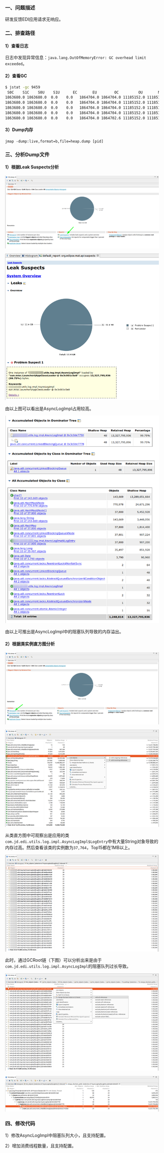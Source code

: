 ### 一、问题描述

研发反馈EDI应用请求无响应。

### 二、排查路径

#### 1）查看日志

日志中发现异常信息：`java.lang.OutOfMemoryError: GC overhead limit exceeded`。

#### 2）查看GC

```bash
$ jstat -gc 9459
 S0C    S1C    S0U    S1U      EC       EU        OC         OU       MC     MU    CCSC   CCSU   YGC     YGCT    FGC    FGCT     GCT   
1863680.0 1863680.0  0.0    0.0   1864704.0 1864704.0 11185152.0 11185145.3 74112.0 71884.7 9344.0 8819.3     82    7.997 3574  1139.764 1147.761
1863680.0 1863680.0  0.0    0.0   1864704.0 1864704.0 11185152.0 11185152.0 74112.0 71884.7 9344.0 8819.3     82    7.997 3944  1219.075 1227.072
1863680.0 1863680.0  0.0    0.0   1864704.0 1864704.0 11185152.0 11185145.1 74112.0 71884.7 9344.0 8819.3     82    7.997 3945  1219.501 1227.498
1863680.0 1863680.0  0.0    0.0   1864704.0 1864704.0 11185152.0 11185145.1 74112.0 71884.7 9344.0 8819.3     82    7.997 3945  1219.501 1227.498
1863680.0 1863680.0  0.0    0.0   1864704.0 1864702.6 11185152.0 11185145.0 74112.0 71884.7 9344.0 8819.3     82    7.997 3947  1219.709 1227.705
```

#### 3）Dump内存

`jmap -dump:live,format=b,file=heap.dump [pid]`  

### 三、分析Dump文件

#### 1）根据Leak Suspects分析

![image-20211113110401494](pic/image-20211113110401494.png)



![image-20211113104506412](pic/image-20211113104506412.png)

由以上图可以看出是AsyncLogImpl占用较高。

![image-20211113104724014](pic/image-20211113104724014.png)

由以上可推出是AsyncLogImpl中的阻塞队列导致的内存溢出。

#### 2）根据类实例直方图分析

![image-20211113110545594](pic/image-20211113110545594.png)

![image-20211113110852340](pic/image-20211113110852340.png)

从类直方图中可观察出是应用的类`com.jd.edi.utils.log.impl.AsyncLogImpl$LogEntry`中有大量String对象导致的内存过高。然后查看该类的实例数为`37,764`，Top15都在1MB以上。

![image-20211113110923075](pic/image-20211113110923075.png)

此时，通过GCRoot链（下图）可以分析出来是由于`com.jd.edi.utils.log.impl.AsyncLogImpl`的阻塞队列过长导致。

![image-20211113112051014](pic/image-20211113112051014.png)

![image-20211113112209784](pic/image-20211113112209784.png)

### 四、修改代码

1）修改AsyncLogImpl中阻塞队列大小，且支持配置。

2）增加消费线程数量，且支持配置。
